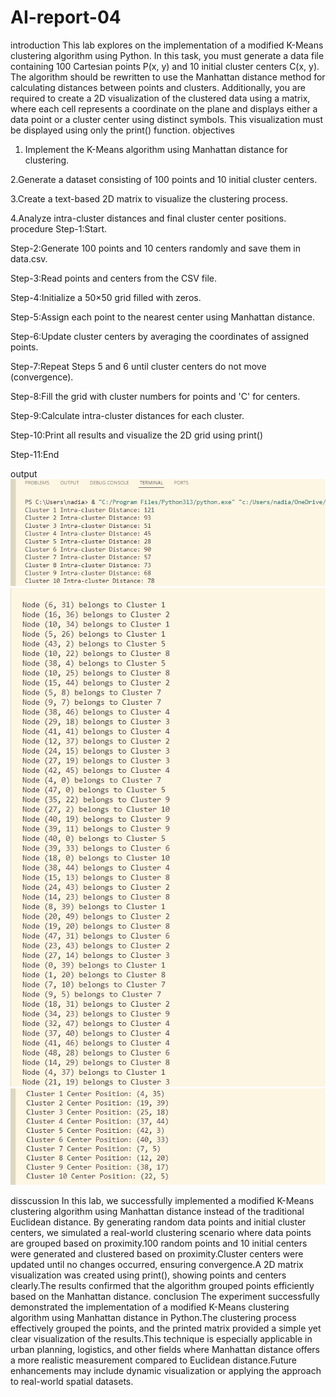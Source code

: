 # AI-report-04
introduction
This lab explores on the implementation of a modified K-Means clustering algorithm using Python. In this task, you must generate a data file containing 100 Cartesian points P(x, y) and 10 initial cluster centers C(x, y). The algorithm should be rewritten to use the Manhattan distance method for calculating distances between points and clusters. Additionally, you are required to create a 2D visualization of the clustered data using a matrix, where each cell represents a coordinate on the plane and displays either a data point or a cluster center using distinct symbols. This visualization must be displayed using only the print() function.
objectives
1. Implement the K-Means algorithm using Manhattan distance for clustering.


2.Generate a dataset consisting of 100 points and 10 initial cluster centers.

3.Create a text-based 2D matrix to visualize the clustering process.

4.Analyze intra-cluster distances and final cluster center positions.
procedure
Step-1:Start.


Step-2:Generate 100 points and 10 centers randomly and save them in data.csv.


Step-3:Read points and centers from the CSV file.


Step-4:Initialize a 50×50 grid filled with zeros.

Step-5:Assign each point to the nearest center using Manhattan distance.


Step-6:Update cluster centers by averaging the coordinates of assigned points.


Step-7:Repeat Steps 5 and 6 until cluster centers do not move (convergence).

Step-8:Fill the grid with cluster numbers for points and 'C' for centers.


Step-9:Calculate intra-cluster distances for each cluster.


Step-10:Print all results and visualize the 2D grid using print()

Step-11:End

output
![image alt](https://github.com/NADIA623424/AI-report-04/blob/52a035324ad05c784853631c85afa4bcd38406fd/Screenshot%202025-04-26%20211724.png)
![image alt](https://github.com/NADIA623424/AI-report-04/blob/6d26de17db89ba9d7675a953435ae9249e7c500d/Screenshot%202025-04-26%20211752.png)
![image alt](https://github.com/NADIA623424/AI-report-04/blob/74891f9393d264aee2b3208b3a44fc9282040049/Screenshot%202025-04-26%20211846.png)

disscussion
 In this lab, we successfully implemented a modified K-Means clustering algorithm using Manhattan distance instead of the traditional Euclidean distance. By generating random data points and initial cluster centers, we simulated a real-world clustering scenario where data points are grouped based on proximity.100 random points and 10 initial centers were generated and clustered based on proximity.Cluster centers were updated until no changes occurred, ensuring convergence.A 2D matrix visualization was created using print(), showing points and centers clearly.The results confirmed that the algorithm grouped points efficiently based on the Manhattan distance.
 conclusion
 The experiment successfully demonstrated the implementation of a modified K-Means clustering algorithm using Manhattan distance in Python.The clustering process effectively grouped the points, and the printed matrix provided a simple yet clear visualization of the results.This technique is especially applicable in urban planning, logistics, and other fields where Manhattan distance offers a more realistic measurement compared to Euclidean distance.Future enhancements may include dynamic visualization or applying the approach to real-world spatial datasets.
